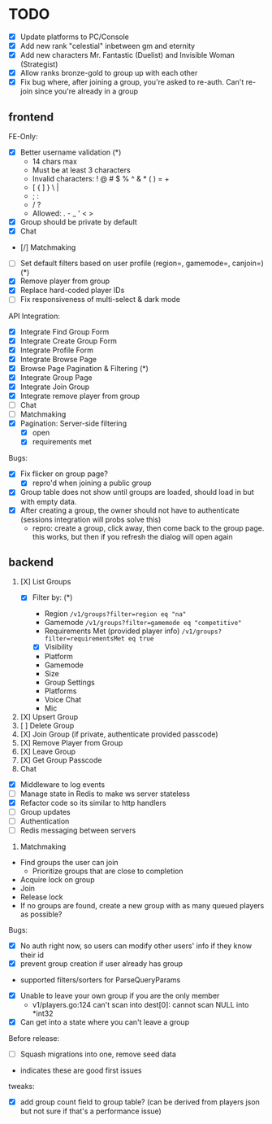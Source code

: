 # TODO

- [X] Update platforms to PC/Console
- [X] Add new rank "celestial" inbetween gm and eternity
- [X] Add new characters Mr. Fantastic (Duelist) and Invisible Woman (Strategist)
- [X] Allow ranks bronze-gold to group up with each other
- [X] Fix bug where, after joining a group, you're asked to re-auth. Can't re-join since you're already in a group

## frontend

FE-Only:

- [x] Better username validation (\*)
  - 14 chars max
  - Must be at least 3 characters
  - Invalid characters: ! @ # $ % ^ & \* ( ) = +
  - [ { ] } \ |
  - ; :
  - / ?
  - Allowed: . - \_ ' < >
- [x] Group should be private by default
- [x] Chat
- [/] Matchmaking
- [ ] Set default filters based on user profile (region=, gamemode=, canjoin=) (\*)
- [x] Remove player from group
- [X] Replace hard-coded player IDs
- [ ] Fix responsiveness of multi-select & dark mode

API Integration:

- [x] Integrate Find Group Form
- [x] Integrate Create Group Form
- [x] Integrate Profile Form
- [x] Integrate Browse Page
- [x] Browse Page Pagination & Filtering (\*)
- [x] Integrate Group Page
- [x] Integrate Join Group
- [x] Integrate remove player from group
- [ ] Chat
- [ ] Matchmaking
- [X] Pagination: Server-side filtering
  - [X] open
  - [X] requirements met

Bugs:

- [x] Fix flicker on group page?
  - [x] repro'd when joining a public group
- [x] Group table does not show until groups are loaded, should load in but with empty data.
- [X] After creating a group, the owner should not have to authenticate (sessions integration will probs solve this)
  - repro: create a group, click away, then come back to the group page. this works, but then if you refresh the dialog will open again

## backend

1. [X] List Groups
   - [X] Filter by: (*)
     -  Region `/v1/groups?filter=region eq "na"`
     -  Gamemode `/v1/groups?filter=gamemode eq "competitive"`
     -  Requirements Met (provided player info) `/v1/groups?filter=requirementsMet eq true`

     -  [X] Visibility
     -  Platform
     -  Gamemode
     -  Size
     -  Group Settings
       - Platforms
       - Voice Chat
       - Mic
2. [X] Upsert Group
3. [ ] Delete Group
4. [X] Join Group (if private, authenticate provided passcode)
5. [X] Remove Player from Group
6. [X] Leave Group
7. [X] Get Group Passcode
8. Chat
- [X] Middleware to log events
- [ ] Manage state in Redis to make ws server stateless
- [X] Refactor code so its similar to http handlers
- [ ] Group updates
- [ ] Authentication
- [ ] Redis messaging between servers

1.  Matchmaking
   - Find groups the user can join
     - Prioritize groups that are close to completion
   - Acquire lock on group
   - Join
   - Release lock
   - If no groups are found, create a new group with as many queued players as possible?

Bugs:
- [X] No auth right now, so users can modify other users' info if they know their id
- [X] prevent group creation if user already has group
- supported filters/sorters for ParseQueryParams
- [X] Unable to leave your own group if you are the only member
  - v1/players.go:124	can't scan into dest[0]: cannot scan NULL into *int32
- [X] Can get into a state where you can't leave a group

Before release:
- [ ] Squash migrations into one, remove seed data

* indicates these are good first issues

tweaks:
- [X] add group count field to group table? (can be derived from players json but not sure if that's a performance issue)
